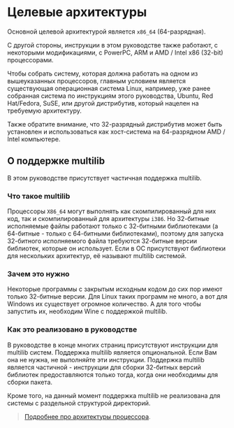 # Целевые архитектуры

Основной целевой архитектурой является `x86_64` (64-разрядная).

С другой стороны, инструкции в этом руководстве также работают, с некоторыми модификациями, с PowerPC, ARM и AMD / Intel x86 (32-bit) процессорами.

Чтобы собрать систему, которая должна работать на одном из вышеуказанных процессоров, главным условием является существующая операционная система Linux, например, уже ранее собранная система по инструкциям этого руководства, Ubuntu, Red Hat/Fedora, SuSE, или другой дистрибутив, который нацелен на требуемую архитектуру.

Также обратите внимание, что 32-разрядный дистрибутив может быть установлен и использоваться как хост-система на 64-разрядном AMD / Intel компьютере.

## О поддержке multilib

В этом руководстве присутствует частичная поддержка multilib.

### Что такое multilib

Процессоры `X86_64` могут выполнять как скомпилированный для них код, так и скомпилированный для архитектуры `i386`.
Но 32-битные исполняемые файлы работают только с 32-битными библиотеками (а 64-битные - только с 64-битными библиотеками), поэтому для запуска 32-битного исполняемого файла требуются 32-битные версии библиотек, которые он использует.
Если в ОС присутствуют библиотеки для нескольких архитектур, её называют multilib системой.

### Зачем это нужно

Некоторые программы с закрытым исходным кодом до сих пор имеют только 32-битные версии. Для Linux таких программ не много, а вот для Windows их существует огромное количество. А для того чтобы запустить их, необходим Wine с поддержкой multilib.

### Как это реализовано в руководстве

В руководстве в конце многих страниц присутствуют инструкции для multilib систем. Поддержка multilib является опциональной. Если Вам она не нужна, не выполняйте эти инструкции.
Поддержка multilib является частичной - инструкции для сборки 32-битных версий библиотек предоставляются только тогда, когда они необходимы для сборки пакета.

Кроме того, на данный момент поддержка multilib не реализована для системы с раздельной структурой директорий.

<!-- TODO: в дополнительные материалы добавить информацию об этих структурах каталогов в корне -->

> [Подробнее про архитектуры процессора](../../additional/cpu-arch).
